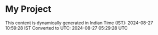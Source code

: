 # My Project

This content is dynamically generated in Indian Time (IST): 2024-08-27 10:59:28 IST
Converted to UTC: 2024-08-27 05:29:28 UTC
